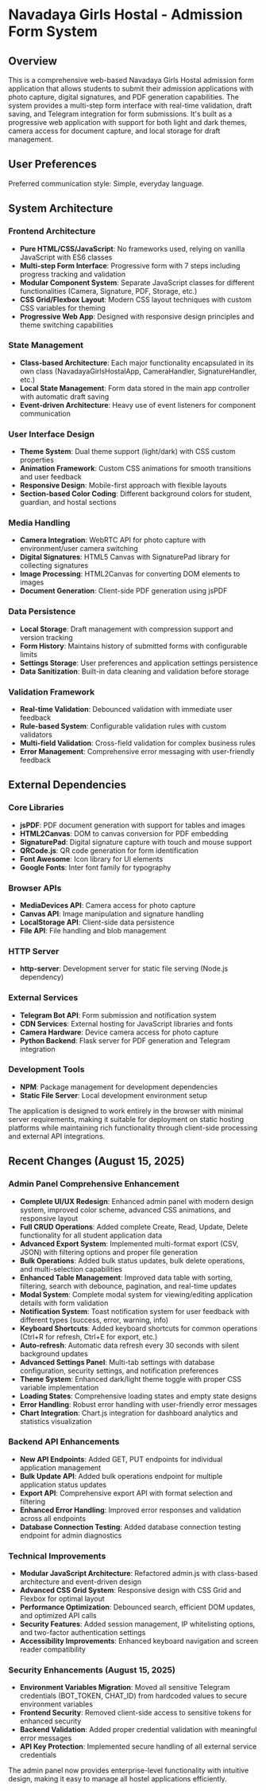 # Navadaya Girls Hostal - Admission Form System

## Overview

This is a comprehensive web-based Navadaya Girls Hostal admission form application that allows students to submit their admission applications with photo capture, digital signatures, and PDF generation capabilities. The system provides a multi-step form interface with real-time validation, draft saving, and Telegram integration for form submissions. It's built as a progressive web application with support for both light and dark themes, camera access for document capture, and local storage for draft management.

## User Preferences

Preferred communication style: Simple, everyday language.

## System Architecture

### Frontend Architecture
- **Pure HTML/CSS/JavaScript**: No frameworks used, relying on vanilla JavaScript with ES6 classes
- **Multi-step Form Interface**: Progressive form with 7 steps including progress tracking and validation
- **Modular Component System**: Separate JavaScript classes for different functionalities (Camera, Signature, PDF, Storage, etc.)
- **CSS Grid/Flexbox Layout**: Modern CSS layout techniques with custom CSS variables for theming
- **Progressive Web App**: Designed with responsive design principles and theme switching capabilities

### State Management
- **Class-based Architecture**: Each major functionality encapsulated in its own class (NavadayaGirlsHostalApp, CameraHandler, SignatureHandler, etc.)
- **Local State Management**: Form data stored in the main app controller with automatic draft saving
- **Event-driven Architecture**: Heavy use of event listeners for component communication

### User Interface Design
- **Theme System**: Dual theme support (light/dark) with CSS custom properties
- **Animation Framework**: Custom CSS animations for smooth transitions and user feedback
- **Responsive Design**: Mobile-first approach with flexible layouts
- **Section-based Color Coding**: Different background colors for student, guardian, and hostal sections

### Media Handling
- **Camera Integration**: WebRTC API for photo capture with environment/user camera switching
- **Digital Signatures**: HTML5 Canvas with SignaturePad library for collecting signatures
- **Image Processing**: HTML2Canvas for converting DOM elements to images
- **Document Generation**: Client-side PDF generation using jsPDF

### Data Persistence
- **Local Storage**: Draft management with compression support and version tracking
- **Form History**: Maintains history of submitted forms with configurable limits
- **Settings Storage**: User preferences and application settings persistence
- **Data Sanitization**: Built-in data cleaning and validation before storage

### Validation Framework
- **Real-time Validation**: Debounced validation with immediate user feedback
- **Rule-based System**: Configurable validation rules with custom validators
- **Multi-field Validation**: Cross-field validation for complex business rules
- **Error Management**: Comprehensive error messaging with user-friendly feedback

## External Dependencies

### Core Libraries
- **jsPDF**: PDF document generation with support for tables and images
- **HTML2Canvas**: DOM to canvas conversion for PDF embedding
- **SignaturePad**: Digital signature capture with touch and mouse support
- **QRCode.js**: QR code generation for form identification
- **Font Awesome**: Icon library for UI elements
- **Google Fonts**: Inter font family for typography

### Browser APIs
- **MediaDevices API**: Camera access for photo capture
- **Canvas API**: Image manipulation and signature handling
- **LocalStorage API**: Client-side data persistence
- **File API**: File handling and blob management

### HTTP Server
- **http-server**: Development server for static file serving (Node.js dependency)

### External Services
- **Telegram Bot API**: Form submission and notification system
- **CDN Services**: External hosting for JavaScript libraries and fonts
- **Camera Hardware**: Device camera access for photo capture
- **Python Backend**: Flask server for PDF generation and Telegram integration

### Development Tools
- **NPM**: Package management for development dependencies
- **Static File Server**: Local development environment setup

The application is designed to work entirely in the browser with minimal server requirements, making it suitable for deployment on static hosting platforms while maintaining rich functionality through client-side processing and external API integrations.

## Recent Changes (August 15, 2025)

### Admin Panel Comprehensive Enhancement
- **Complete UI/UX Redesign**: Enhanced admin panel with modern design system, improved color scheme, advanced CSS animations, and responsive layout
- **Full CRUD Operations**: Added complete Create, Read, Update, Delete functionality for all student application data
- **Advanced Export System**: Implemented multi-format export (CSV, JSON) with filtering options and proper file generation
- **Bulk Operations**: Added bulk status updates, bulk delete operations, and multi-selection capabilities
- **Enhanced Table Management**: Improved data table with sorting, filtering, search with debounce, pagination, and real-time updates
- **Modal System**: Complete modal system for viewing/editing application details with form validation
- **Notification System**: Toast notification system for user feedback with different types (success, error, warning, info)
- **Keyboard Shortcuts**: Added keyboard shortcuts for common operations (Ctrl+R for refresh, Ctrl+E for export, etc.)
- **Auto-refresh**: Automatic data refresh every 30 seconds with silent background updates
- **Advanced Settings Panel**: Multi-tab settings with database configuration, security settings, and notification preferences
- **Theme System**: Enhanced dark/light theme toggle with proper CSS variable implementation
- **Loading States**: Comprehensive loading states and empty state designs
- **Error Handling**: Robust error handling with user-friendly error messages
- **Chart Integration**: Chart.js integration for dashboard analytics and statistics visualization

### Backend API Enhancements
- **New API Endpoints**: Added GET, PUT endpoints for individual application management
- **Bulk Update API**: Added bulk operations endpoint for multiple application status updates
- **Export API**: Comprehensive export API with format selection and filtering
- **Enhanced Error Handling**: Improved error responses and validation across all endpoints
- **Database Connection Testing**: Added database connection testing endpoint for admin diagnostics

### Technical Improvements  
- **Modular JavaScript Architecture**: Refactored admin.js with class-based architecture and event-driven design
- **Advanced CSS Grid System**: Responsive design with CSS Grid and Flexbox for optimal layout
- **Performance Optimization**: Debounced search, efficient DOM updates, and optimized API calls
- **Security Features**: Added session management, IP whitelisting options, and two-factor authentication settings
- **Accessibility Improvements**: Enhanced keyboard navigation and screen reader compatibility

### Security Enhancements (August 15, 2025)
- **Environment Variables Migration**: Moved all sensitive Telegram credentials (BOT_TOKEN, CHAT_ID) from hardcoded values to secure environment variables
- **Frontend Security**: Removed client-side access to sensitive tokens for enhanced security
- **Backend Validation**: Added proper credential validation with meaningful error messages
- **API Key Protection**: Implemented secure handling of all external service credentials

The admin panel now provides enterprise-level functionality with intuitive design, making it easy to manage all hostel applications efficiently.